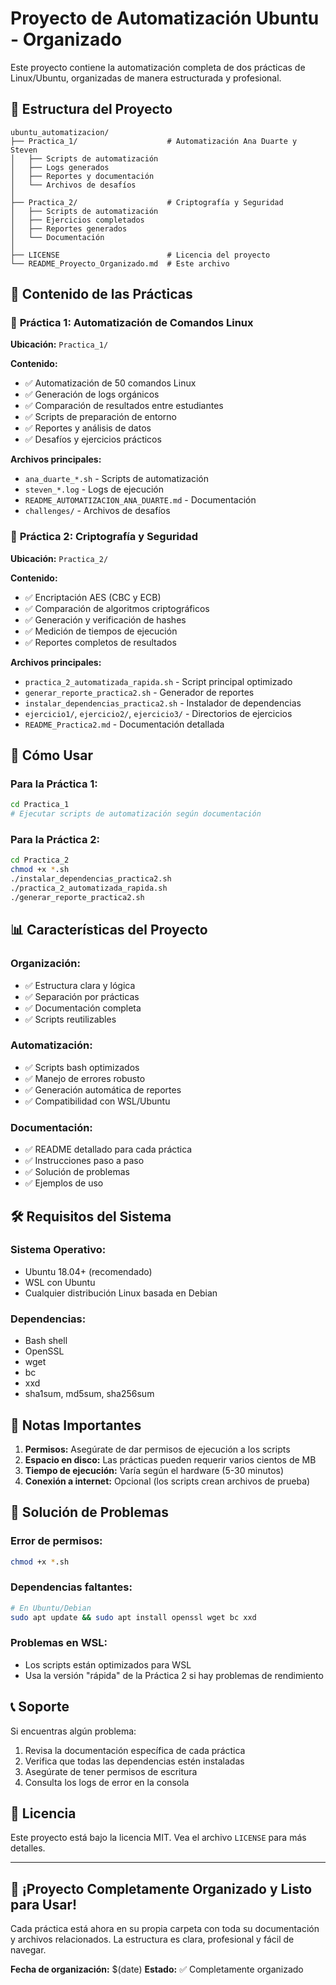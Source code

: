 # Proyecto de Automatización Ubuntu - Organizado

Este proyecto contiene la automatización completa de dos prácticas de Linux/Ubuntu, organizadas de manera estructurada y profesional.

## 📁 Estructura del Proyecto

```
ubuntu_automatizacion/
├── Practica_1/                    # Automatización Ana Duarte y Steven
│   ├── Scripts de automatización
│   ├── Logs generados
│   ├── Reportes y documentación
│   └── Archivos de desafíos
│
├── Practica_2/                    # Criptografía y Seguridad
│   ├── Scripts de automatización
│   ├── Ejercicios completados
│   ├── Reportes generados
│   └── Documentación
│
├── LICENSE                        # Licencia del proyecto
└── README_Proyecto_Organizado.md  # Este archivo
```

## 🎯 Contenido de las Prácticas

### 📂 **Práctica 1: Automatización de Comandos Linux**
**Ubicación:** `Practica_1/`

**Contenido:**
- ✅ Automatización de 50 comandos Linux
- ✅ Generación de logs orgánicos
- ✅ Comparación de resultados entre estudiantes
- ✅ Scripts de preparación de entorno
- ✅ Reportes y análisis de datos
- ✅ Desafíos y ejercicios prácticos

**Archivos principales:**
- `ana_duarte_*.sh` - Scripts de automatización
- `steven_*.log` - Logs de ejecución
- `README_AUTOMATIZACION_ANA_DUARTE.md` - Documentación
- `challenges/` - Archivos de desafíos

### 🔐 **Práctica 2: Criptografía y Seguridad**
**Ubicación:** `Practica_2/`

**Contenido:**
- ✅ Encriptación AES (CBC y ECB)
- ✅ Comparación de algoritmos criptográficos
- ✅ Generación y verificación de hashes
- ✅ Medición de tiempos de ejecución
- ✅ Reportes completos de resultados

**Archivos principales:**
- `practica_2_automatizada_rapida.sh` - Script principal optimizado
- `generar_reporte_practica2.sh` - Generador de reportes
- `instalar_dependencias_practica2.sh` - Instalador de dependencias
- `ejercicio1/`, `ejercicio2/`, `ejercicio3/` - Directorios de ejercicios
- `README_Practica2.md` - Documentación detallada

## 🚀 Cómo Usar

### **Para la Práctica 1:**
```bash
cd Practica_1
# Ejecutar scripts de automatización según documentación
```

### **Para la Práctica 2:**
```bash
cd Practica_2
chmod +x *.sh
./instalar_dependencias_practica2.sh
./practica_2_automatizada_rapida.sh
./generar_reporte_practica2.sh
```

## 📊 Características del Proyecto

### **Organización:**
- ✅ Estructura clara y lógica
- ✅ Separación por prácticas
- ✅ Documentación completa
- ✅ Scripts reutilizables

### **Automatización:**
- ✅ Scripts bash optimizados
- ✅ Manejo de errores robusto
- ✅ Generación automática de reportes
- ✅ Compatibilidad con WSL/Ubuntu

### **Documentación:**
- ✅ README detallado para cada práctica
- ✅ Instrucciones paso a paso
- ✅ Solución de problemas
- ✅ Ejemplos de uso

## 🛠️ Requisitos del Sistema

### **Sistema Operativo:**
- Ubuntu 18.04+ (recomendado)
- WSL con Ubuntu
- Cualquier distribución Linux basada en Debian

### **Dependencias:**
- Bash shell
- OpenSSL
- wget
- bc
- xxd
- sha1sum, md5sum, sha256sum

## 📝 Notas Importantes

1. **Permisos:** Asegúrate de dar permisos de ejecución a los scripts
2. **Espacio en disco:** Las prácticas pueden requerir varios cientos de MB
3. **Tiempo de ejecución:** Varía según el hardware (5-30 minutos)
4. **Conexión a internet:** Opcional (los scripts crean archivos de prueba)

## 🔧 Solución de Problemas

### **Error de permisos:**
```bash
chmod +x *.sh
```

### **Dependencias faltantes:**
```bash
# En Ubuntu/Debian
sudo apt update && sudo apt install openssl wget bc xxd
```

### **Problemas en WSL:**
- Los scripts están optimizados para WSL
- Usa la versión "rápida" de la Práctica 2 si hay problemas de rendimiento

## 📞 Soporte

Si encuentras algún problema:

1. Revisa la documentación específica de cada práctica
2. Verifica que todas las dependencias estén instaladas
3. Asegúrate de tener permisos de escritura
4. Consulta los logs de error en la consola

## 📄 Licencia

Este proyecto está bajo la licencia MIT. Vea el archivo `LICENSE` para más detalles.

---

## 🎉 **¡Proyecto Completamente Organizado y Listo para Usar!**

Cada práctica está ahora en su propia carpeta con toda su documentación y archivos relacionados. La estructura es clara, profesional y fácil de navegar.

**Fecha de organización:** $(date)
**Estado:** ✅ Completamente organizado 